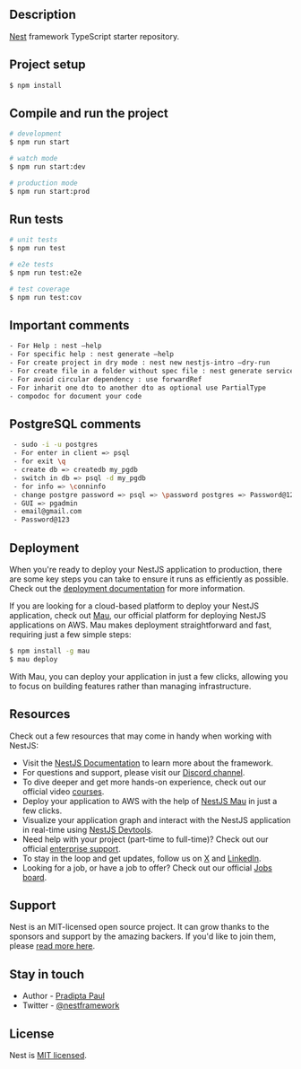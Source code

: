 ## Description

[Nest](https://github.com/nestjs/nest) framework TypeScript starter repository.

## Project setup

```bash
$ npm install
```

## Compile and run the project

```bash
# development
$ npm run start

# watch mode
$ npm run start:dev

# production mode
$ npm run start:prod
```

## Run tests

```bash
# unit tests
$ npm run test

# e2e tests
$ npm run test:e2e

# test coverage
$ npm run test:cov
```

## Important comments

```bash
- For Help : nest –help
- For specific help : nest generate –help
- For create project in dry mode : nest new nestjs-intro –dry-run
- For create file in a folder without spec file : nest generate service posts/providers/posts --flat –no-spec
- For avoid circular dependency : use forwardRef
- For inharit one dto to another dto as optional use PartialType
- compodoc for document your code
```

## PostgreSQL comments

```bash
 - sudo -i -u postgres
 - For enter in client => psql
 - for exit \q
 - create db => createdb my_pgdb
 - switch in db => psql -d my_pgdb
 - for info => \conninfo
 - change postgre password => psql => \password postgres => Password@123
 - GUI => pgadmin
 - email@gmail.com
 - Password@123
```

## Deployment

When you're ready to deploy your NestJS application to production, there are some key steps you can take to ensure it runs as efficiently as possible. Check out the [deployment documentation](https://docs.nestjs.com/deployment) for more information.

If you are looking for a cloud-based platform to deploy your NestJS application, check out [Mau](https://mau.nestjs.com), our official platform for deploying NestJS applications on AWS. Mau makes deployment straightforward and fast, requiring just a few simple steps:

```bash
$ npm install -g mau
$ mau deploy
```

With Mau, you can deploy your application in just a few clicks, allowing you to focus on building features rather than managing infrastructure.

## Resources

Check out a few resources that may come in handy when working with NestJS:

- Visit the [NestJS Documentation](https://docs.nestjs.com) to learn more about the framework.
- For questions and support, please visit our [Discord channel](https://discord.gg/G7Qnnhy).
- To dive deeper and get more hands-on experience, check out our official video [courses](https://courses.nestjs.com/).
- Deploy your application to AWS with the help of [NestJS Mau](https://mau.nestjs.com) in just a few clicks.
- Visualize your application graph and interact with the NestJS application in real-time using [NestJS Devtools](https://devtools.nestjs.com).
- Need help with your project (part-time to full-time)? Check out our official [enterprise support](https://enterprise.nestjs.com).
- To stay in the loop and get updates, follow us on [X](https://x.com/nestframework) and [LinkedIn](https://linkedin.com/company/nestjs).
- Looking for a job, or have a job to offer? Check out our official [Jobs board](https://jobs.nestjs.com).

## Support

Nest is an MIT-licensed open source project. It can grow thanks to the sponsors and support by the amazing backers. If you'd like to join them, please [read more here](https://docs.nestjs.com/support).

## Stay in touch

- Author - [Pradipta Paul](https://x.com/Pradiptapaul6)
- Twitter - [@nestframework](https://twitter.com/nestframework)

## License

Nest is [MIT licensed](https://github.com/nestjs/nest/blob/master/LICENSE).
